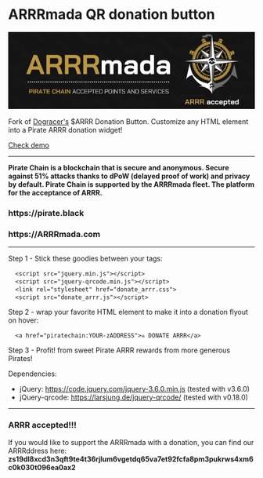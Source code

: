 # ARRRmada QR donation button

<img src="https://raw.githubusercontent.com/Seko1900/ARRRmada-donation-button/master/arrrmada.jpg">

Fork of <a href="https://github.com/dogracer" target="_blank">Dogracer's</a> $ARRR Donation Button. 
Customize any HTML element into a Pirate ARRR donation widget!

<a href="https://zseko.github.io/ARRRmada-donation-button/" target="_blank">Check demo</a>
<hr>
<strong>Pirate Chain is a blockchain that is secure and anonymous. Secure against 51% attacks thanks to dPoW (delayed proof of work) and privacy by default. Pirate Chain is supported by the ARRRmada fleet. The platform for the acceptance of ARRR.</strong>
<h3>https://pirate.black</h3>
<h3>https://ARRRmada.com</h3>

<hr>

Step 1 - Stick these goodies between your <head> tags:
~~~~~
  <script src="jquery.min.js"></script>
  <script src="jquery-qrcode.min.js"></script>
  <link rel="stylesheet" href="donate_arrr.css">
  <script src="donate_arrr.js"></script>
~~~~~
Step 2 - wrap your favorite HTML element to make it into a donation flyout on hover:
~~~~~
  <a href="piratechain:YOUR-zADDRESS">☠️ DONATE ARRR</a>
~~~~~
Step 3 - Profit! from sweet Pirate ARRR rewards from more generous Pirates!

Dependencies:
* jQuery: https://code.jquery.com/jquery-3.6.0.min.js (tested with v3.6.0)
* jQuery-qrcode: https://larsjung.de/jquery-qrcode/ (tested with v0.18.0)

<hr>
  
<h3>ARRR accepted!!!</h3>
  
If you would like to support the ARRRmada with a donation, you can find our ARRRddress here:
<strong>zs19dl8xcd3n3qft9te4t36rjlum6vgetdq65va7et92fcfa8pm3pukrws4xm6c0k030t096ea0ax2</strong>
